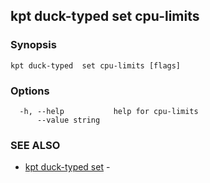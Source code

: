 ## kpt duck-typed  set cpu-limits



### Synopsis



```
kpt duck-typed  set cpu-limits [flags]
```

### Options

```
  -h, --help           help for cpu-limits
      --value string   
```

### SEE ALSO

* [kpt duck-typed  set](kpt_duck-typed__set.md)	 - 

